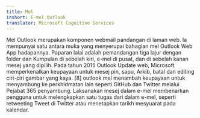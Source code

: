 ```yaml
---
title: Mel
inshort: E-mel Outlook
translator: Microsoft Cognitive Services
---
```


Mel Outlook merupakan komponen webmail pandangan di laman web. Ia mempunyai satu antara muka yang menyerupai bahagian mel Outlook Web App hadapannya. Paparan lalai adalah pemandangan tiga lajur dengan folder dan Kumpulan di sebelah kiri, e-mel di pusat, dan di sebelah kanan mesej yang dipilih. Pada tahun 2015 Outlook Update web, Microsoft memperkenalkan keupayaan untuk mesej pin, sapu, Arkib, batal dan editing ciri-ciri gambar yang kaya. [8] outlook mel menambah keupayaan untuk menyambung ke perkhidmatan lain seperti GitHub dan Twitter melalui Pejabat 365 penyambung. Laksanakan mesej dalam e-mel membenarkan pengguna untuk melengkapkan satu tugas dari dalam e-mel, seperti retweeting Tweet di Twitter atau menetapkan tarikh mesyuarat pada kalendar. 






